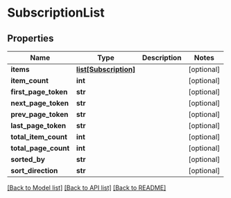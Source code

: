 # SubscriptionList

## Properties
Name | Type | Description | Notes
------------ | ------------- | ------------- | -------------
**items** | [**list[Subscription]**](Subscription.md) |  | [optional] 
**item_count** | **int** |  | [optional] 
**first_page_token** | **str** |  | [optional] 
**next_page_token** | **str** |  | [optional] 
**prev_page_token** | **str** |  | [optional] 
**last_page_token** | **str** |  | [optional] 
**total_item_count** | **int** |  | [optional] 
**total_page_count** | **int** |  | [optional] 
**sorted_by** | **str** |  | [optional] 
**sort_direction** | **str** |  | [optional] 

[[Back to Model list]](../README.md#documentation-for-models) [[Back to API list]](../README.md#documentation-for-api-endpoints) [[Back to README]](../README.md)


